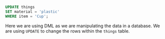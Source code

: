```sql
UPDATE things
SET material = 'plastic'
WHERE item = 'Cup';
```

Here we are using DML as we are manipulating the data in a database. We are using `UPDATE` to change the rows within the `things` table.